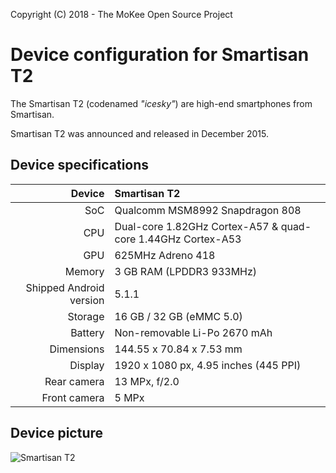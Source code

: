 Copyright (C) 2018 - The MoKee Open Source Project

Device configuration for Smartisan T2
==============

The Smartisan T2 (codenamed _"icesky"_) are high-end smartphones from Smartisan.

Smartisan T2 was announced and released in December 2015.

## Device specifications

| Device       | Smartisan T2                           |
| -----------: | :------------------------------------- |
| SoC          | Qualcomm MSM8992 Snapdragon 808        |
| CPU          | Dual-core 1.82GHz Cortex-A57 & quad-core 1.44GHz Cortex-A53 |
| GPU          | 625MHz Adreno 418                      |
| Memory       | 3 GB RAM (LPDDR3 933MHz)               |
| Shipped Android version | 5.1.1                       |
| Storage      | 16 GB / 32 GB (eMMC 5.0)               |
| Battery      | Non-removable Li-Po 2670 mAh           |
| Dimensions   | 144.55 x 70.84 x 7.53 mm               |
| Display      | 1920 x 1080 px, 4.95 inches (445 PPI)  |
| Rear camera  | 13 MPx, f/2.0                          |
| Front camera | 5 MPx                                  |

## Device picture

![Smartisan T2](https://static.smartisanos.cn/common/pr/thumb-img/t2/13.png "Smartisan T2")

